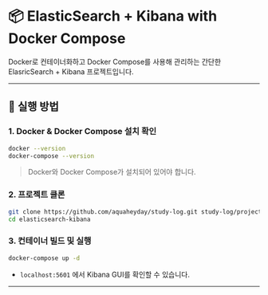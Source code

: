 # 📦 ElasticSearch + Kibana with Docker Compose

Docker로 컨테이너화하고 Docker Compose를 사용해 관리하는 간단한 ElasricSearch + Kibana 프로젝트입니다.

---

## 🚀 실행 방법

### 1. Docker & Docker Compose 설치 확인

```bash
docker --version
docker-compose --version
```

> Docker와 Docker Compose가 설치되어 있어야 합니다.

### 2. 프로젝트 클론

```bash
git clone https://github.com/aquaheyday/study-log.git study-log/projects/docker/elasticsearch-kibana/
cd elasticsearch-kibana
```

### 3. 컨테이너 빌드 및 실행

```bash
docker-compose up -d
```

- `localhost:5601` 에서 Kibana GUI를 확인할 수 있습니다.

---
